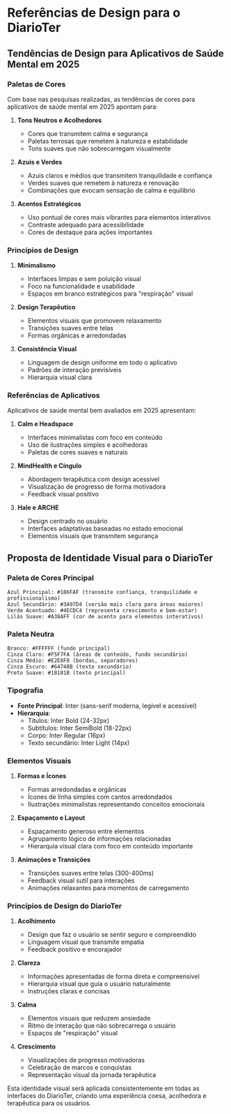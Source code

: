 # Referências de Design para o DiarioTer

## Tendências de Design para Aplicativos de Saúde Mental em 2025

### Paletas de Cores

Com base nas pesquisas realizadas, as tendências de cores para aplicativos de saúde mental em 2025 apontam para:

1. **Tons Neutros e Acolhedores**
   - Cores que transmitem calma e segurança
   - Paletas terrosas que remetem à natureza e estabilidade
   - Tons suaves que não sobrecarregam visualmente

2. **Azuis e Verdes**
   - Azuis claros e médios que transmitem tranquilidade e confiança
   - Verdes suaves que remetem à natureza e renovação
   - Combinações que evocam sensação de calma e equilíbrio

3. **Acentos Estratégicos**
   - Uso pontual de cores mais vibrantes para elementos interativos
   - Contraste adequado para acessibilidade
   - Cores de destaque para ações importantes

### Princípios de Design

1. **Minimalismo**
   - Interfaces limpas e sem poluição visual
   - Foco na funcionalidade e usabilidade
   - Espaços em branco estratégicos para "respiração" visual

2. **Design Terapêutico**
   - Elementos visuais que promovem relaxamento
   - Transições suaves entre telas
   - Formas orgânicas e arredondadas

3. **Consistência Visual**
   - Linguagem de design uniforme em todo o aplicativo
   - Padrões de interação previsíveis
   - Hierarquia visual clara

### Referências de Aplicativos

Aplicativos de saúde mental bem avaliados em 2025 apresentam:

1. **Calm e Headspace**
   - Interfaces minimalistas com foco em conteúdo
   - Uso de ilustrações simples e acolhedoras
   - Paletas de cores suaves e naturais

2. **MindHealth e Cíngulo**
   - Abordagem terapêutica com design acessível
   - Visualização de progresso de forma motivadora
   - Feedback visual positivo

3. **Hale e ARCHE**
   - Design centrado no usuário
   - Interfaces adaptativas baseadas no estado emocional
   - Elementos visuais que transmitem segurança

## Proposta de Identidade Visual para o DiarioTer

### Paleta de Cores Principal

```
Azul Principal: #186FAF (transmite confiança, tranquilidade e profissionalismo)
Azul Secundário: #3A97D4 (versão mais clara para áreas maiores)
Verde Acentuado: #4ECDC4 (representa crescimento e bem-estar)
Lilás Suave: #A38AFF (cor de acento para elementos interativos)
```

### Paleta Neutra

```
Branco: #FFFFFF (fundo principal)
Cinza Claro: #F5F7FA (áreas de conteúdo, fundo secundário)
Cinza Médio: #E2E8F0 (bordas, separadores)
Cinza Escuro: #64748B (texto secundário)
Preto Suave: #18181B (texto principal)
```

### Tipografia

- **Fonte Principal**: Inter (sans-serif moderna, legível e acessível)
- **Hierarquia**:
  - Títulos: Inter Bold (24-32px)
  - Subtítulos: Inter SemiBold (18-22px)
  - Corpo: Inter Regular (16px)
  - Texto secundário: Inter Light (14px)

### Elementos Visuais

1. **Formas e Ícones**
   - Formas arredondadas e orgânicas
   - Ícones de linha simples com cantos arredondados
   - Ilustrações minimalistas representando conceitos emocionais

2. **Espaçamento e Layout**
   - Espaçamento generoso entre elementos
   - Agrupamento lógico de informações relacionadas
   - Hierarquia visual clara com foco em conteúdo importante

3. **Animações e Transições**
   - Transições suaves entre telas (300-400ms)
   - Feedback visual sutil para interações
   - Animações relaxantes para momentos de carregamento

### Princípios de Design do DiarioTer

1. **Acolhimento**
   - Design que faz o usuário se sentir seguro e compreendido
   - Linguagem visual que transmite empatia
   - Feedback positivo e encorajador

2. **Clareza**
   - Informações apresentadas de forma direta e compreensível
   - Hierarquia visual que guia o usuário naturalmente
   - Instruções claras e concisas

3. **Calma**
   - Elementos visuais que reduzem ansiedade
   - Ritmo de interação que não sobrecarrega o usuário
   - Espaços de "respiração" visual

4. **Crescimento**
   - Visualizações de progresso motivadoras
   - Celebração de marcos e conquistas
   - Representação visual da jornada terapêutica

Esta identidade visual será aplicada consistentemente em todas as interfaces do DiarioTer, criando uma experiência coesa, acolhedora e terapêutica para os usuários.
